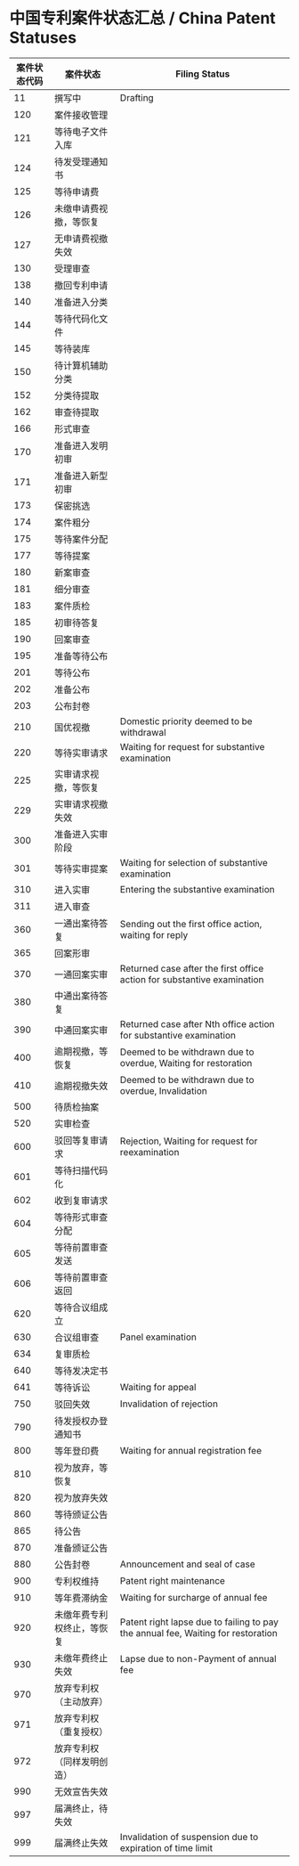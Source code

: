 # 中国专利案件状态汇总 / China Patent Statuses

| 案件状态代码 | 案件状态                   | Filing Status                                                                    |
| ------------ | -------------------------- | -------------------------------------------------------------------------------- |
| 11           | 撰写中                     | Drafting                                                                         |
| 120          | 案件接收管理               |                                                                                  |
| 121          | 等待电子文件入库           |                                                                                  |
| 124          | 待发受理通知书             |                                                                                  |
| 125          | 等待申请费                 |                                                                                  |
| 126          | 未缴申请费视撤，等恢复     |                                                                                  |
| 127          | 无申请费视撤失效           |                                                                                  |
| 130          | 受理审查                   |                                                                                  |
| 138          | 撤回专利申请               |                                                                                  |
| 140          | 准备进入分类               |                                                                                  |
| 144          | 等待代码化文件             |                                                                                  |
| 145          | 等待装库                   |                                                                                  |
| 150          | 待计算机辅助分类           |                                                                                  |
| 152          | 分类待提取                 |                                                                                  |
| 162          | 审查待提取                 |                                                                                  |
| 166          | 形式审查                   |                                                                                  |
| 170          | 准备进入发明初审           |                                                                                  |
| 171          | 准备进入新型初审           |                                                                                  |
| 173          | 保密挑选                   |                                                                                  |
| 174          | 案件粗分                   |                                                                                  |
| 175          | 等待案件分配               |                                                                                  |
| 177          | 等待提案                   |                                                                                  |
| 180          | 新案审查                   |                                                                                  |
| 181          | 细分审查                   |                                                                                  |
| 183          | 案件质检                   |                                                                                  |
| 185          | 初审待答复                 |                                                                                  |
| 190          | 回案审查                   |                                                                                  |
| 195          | 准备等待公布               |                                                                                  |
| 201          | 等待公布                   |                                                                                  |
| 202          | 准备公布                   |                                                                                  |
| 203          | 公布封卷                   |                                                                                  |
| 210          | 国优视撤                   | Domestic priority deemed to be withdrawal                                        |
| 220          | 等待实审请求               | Waiting for request for substantive examination                                  |
| 225          | 实审请求视撤，等恢复       |                                                                                  |
| 229          | 实审请求视撤失效           |                                                                                  |
| 300          | 准备进入实审阶段           |                                                                                  |
| 301          | 等待实审提案               | Waiting for selection of substantive examination                                 |
| 310          | 进入实审                   | Entering the substantive examination                                             |
| 311          | 进入审查                   |                                                                                  |
| 360          | 一通出案待答复             | Sending out the first office action, waiting for reply                           |
| 365          | 回案形审                   |                                                                                  |
| 370          | 一通回案实审               | Returned case after the first office action for substantive examination          |
| 380          | 中通出案待答复             |                                                                                  |
| 390          | 中通回案实审               | Returned case after Nth office action for substantive examination                |
| 400          | 逾期视撤，等恢复           | Deemed to be withdrawn due to overdue, Waiting for restoration                   |
| 410          | 逾期视撤失效               | Deemed to be withdrawn due to overdue, Invalidation                              |
| 500          | 待质检抽案                 |                                                                                  |
| 520          | 实审检查                   |                                                                                  |
| 600          | 驳回等复审请求             | Rejection, Waiting for request for reexamination                                 |
| 601          | 等待扫描代码化             |                                                                                  |
| 602          | 收到复审请求               |                                                                                  |
| 604          | 等待形式审查分配           |                                                                                  |
| 605          | 等待前置审查发送           |                                                                                  |
| 606          | 等待前置审查返回           |                                                                                  |
| 620          | 等待合议组成立             |                                                                                  |
| 630          | 合议组审查                 | Panel examination                                                                |
| 634          | 复审质检                   |                                                                                  |
| 640          | 等待发决定书               |                                                                                  |
| 641          | 等待诉讼                   | Waiting for appeal                                                               |
| 750          | 驳回失效                   | Invalidation of rejection                                                        |
| 790          | 待发授权办登通知书         |                                                                                  |
| 800          | 等年登印费                 | Waiting for annual registration fee                                              |
| 810          | 视为放弃，等恢复           |                                                                                  |
| 820          | 视为放弃失效               |                                                                                  |
| 860          | 等待颁证公告               |                                                                                  |
| 865          | 待公告                     |                                                                                  |
| 870          | 准备颁证公告               |                                                                                  |
| 880          | 公告封卷                   | Announcement and seal of case                                                    |
| 900          | 专利权维持                 | Patent right maintenance                                                         |
| 910          | 等年费滞纳金               | Waiting for surcharge of annual fee                                              |
| 920          | 未缴年费专利权终止，等恢复 | Patent right lapse due to failing to pay the annual fee, Waiting for restoration |
| 930          | 未缴年费终止失效           | Lapse due to non-Payment of annual fee                                           |
| 970          | 放弃专利权（主动放弃）     |                                                                                  |
| 971          | 放弃专利权（重复授权）     |                                                                                  |
| 972          | 放弃专利权（同样发明创造） |                                                                                  |
| 990          | 无效宣告失效               |                                                                                  |
| 997          | 届满终止，待失效           |                                                                                  |
| 999          | 届满终止失效               | Invalidation of suspension due to expiration of time limit                       |
